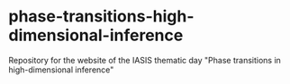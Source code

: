 # phase-transitions-high-dimensional-inference
Repository for the website of the IASIS thematic day "Phase transitions in high-dimensional inference"
